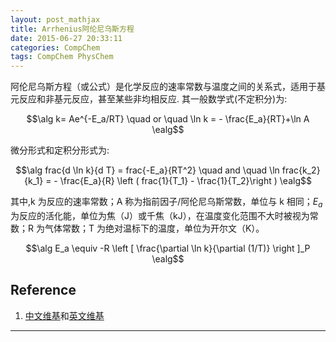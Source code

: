```yaml
---
layout: post_mathjax
title: Arrhenius阿伦尼乌斯方程
date: 2015-06-27 20:33:11
categories: CompChem
tags: CompChem PhysChem
---
```


阿伦尼乌斯方程（或公式）是化学反应的速率常数与温度之间的关系式，适用于基元反应和非基元反应，甚至某些非均相反应. 其一般数学式(不定积分)为:  

$$\alg k= Ae^{-E_a/RT} \quad or \quad \ln k = - \frac{E_a}{RT}+\ln A \ealg$$

微分形式和定积分形式为: 

$$\alg frac{d \ln k}{d T} = frac{-E_a}{RT^2} \quad and \quad \ln frac{k_2}{k_1} = - \frac{E_a}{R} \left ( frac{1}{T_1} - \frac{1}{T_2}\right ) \ealg$$

其中,k 为反应的速率常数；A 称为指前因子/阿伦尼乌斯常数，单位与 k 相同；$E_a$ 为反应的活化能，单位为焦（J）或千焦（kJ），在温度变化范围不大时被视为常数；R 为气体常数；T 为绝对温标下的温度，单位为开尔文（K）。


$$\alg E_a \equiv -R \left [ \frac{\partial \ln k}{\partial (1/T)} \right ]_P \ealg$$

## Reference
1. [中文维基](https://zh.wikipedia.org/wiki/%E9%98%BF%E4%BC%A6%E5%B0%BC%E4%B9%8C%E6%96%AF%E6%96%B9%E7%A8%8B)和[英文维基](https://en.wikipedia.org/wiki/Arrhenius_equation)

---
